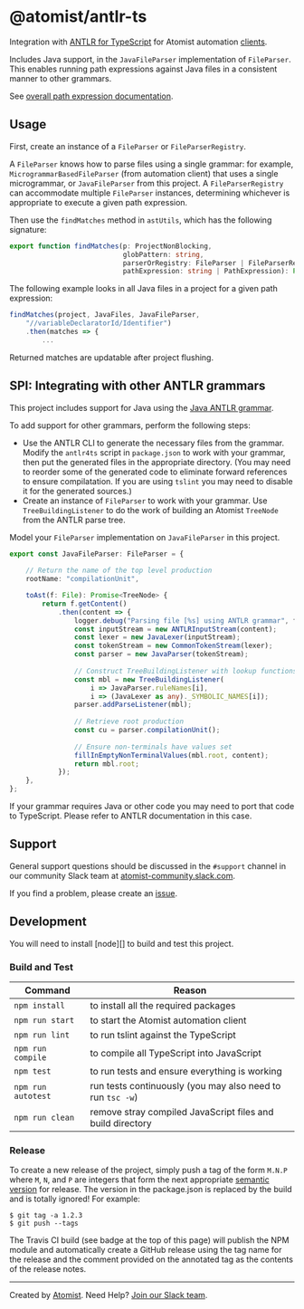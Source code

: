# @atomist/antlr-ts

Integration with [ANTLR for TypeScript](https://github.com/tunnelvisionlabs/antlr4ts) for Atomist automation [clients](https://github.com/atomist/automation-client-ts).

Includes Java support, in the `JavaFileParser` implementation of `FileParser`.
This enables running path expressions against Java files in
a consistent manner to other grammars.

See [overall path expression documentation](https://github.com/atomist/automation-client-ts/blob/master/docs/PathExpressions.md).

## Usage
First, create an instance of a `FileParser` or `FileParserRegistry`.

A `FileParser` knows how to parse files using a single grammar: for example, `MicrogrammarBasedFileParser` (from automation client) that uses a single microgrammar, or `JavaFileParser` from this project. A `FileParserRegistry` can accommodate multiple `FileParser` instances, determining whichever is appropriate to execute a given path expression.

Then use the `findMatches` method in `astUtils`, which has the following signature:

```typescript
export function findMatches(p: ProjectNonBlocking,
                            globPattern: string,
                            parserOrRegistry: FileParser | FileParserRegistry,
                            pathExpression: string | PathExpression): Promise<TreeNode[]> {
```

The following example looks in all Java files in a project for a given path expression:

```typescript
findMatches(project, JavaFiles, JavaFileParser, 
    "//variableDeclaratorId/Identifier")
    .then(matches => {
        ...

```
Returned matches are updatable after project flushing.

## SPI: Integrating with other ANTLR grammars
This project includes support for Java using the [Java ANTLR grammar](../src/tree/ast/antlr/java/Java.g4).

To add support for other grammars, perform the following steps:

- Use the ANTLR CLI to generate the necessary files from the grammar. Modify the `antlr4ts` script in `package.json` to work with your grammar, then put the generated files in the appropriate directory. (You may need to reorder some of the generated code to eliminate forward references to ensure compilatation. If you are using `tslint` you may need to disable it for the generated sources.)
- Create an instance of `FileParser` to work with your grammar. Use `TreeBuildingListener` to do the work of building an Atomist `TreeNode` from the ANTLR parse tree.

Model your `FileParser` implementation on `JavaFileParser` in this project.

```typescript
export const JavaFileParser: FileParser = {
	
	// Return the name of the top level production
    rootName: "compilationUnit",

    toAst(f: File): Promise<TreeNode> {
        return f.getContent()
            .then(content => {
                logger.debug("Parsing file [%s] using ANTLR grammar", f.path);
                const inputStream = new ANTLRInputStream(content);
                const lexer = new JavaLexer(inputStream);
                const tokenStream = new CommonTokenStream(lexer);
                const parser = new JavaParser(tokenStream);
                
                // Construct TreeBuildingListener with lookup functions to resolve production names
                const mbl = new TreeBuildingListener(
                    i => JavaParser.ruleNames[i],
                    i => (JavaLexer as any)._SYMBOLIC_NAMES[i]);
                parser.addParseListener(mbl);
                
                // Retrieve root production
                const cu = parser.compilationUnit();
                
                // Ensure non-terminals have values set
                fillInEmptyNonTerminalValues(mbl.root, content);
                return mbl.root;
            });
    },
};
```

If your grammar requires Java or other code you may need to port that code to TypeScript. Please refer to ANTLR documentation in this case.

## Support

General support questions should be discussed in the `#support`
channel in our community Slack team
at [atomist-community.slack.com][slack].

If you find a problem, please create an [issue][].

[issue]: https://github.com/atomist/antlr-ts/issues

## Development

You will need to install [node][] to build and test this project.

### Build and Test

Command | Reason
------- | ------
`npm install` | to install all the required packages
`npm run start` | to start the Atomist automation client
`npm run lint` | to run tslint against the TypeScript
`npm run compile` | to compile all TypeScript into JavaScript
`npm test` | to run tests and ensure everything is working
`npm run autotest` | run tests continuously (you may also need to run `tsc -w`)
`npm run clean` | remove stray compiled JavaScript files and build directory

### Release

To create a new release of the project, simply push a tag of the form
`M.N.P` where `M`, `N`, and `P` are integers that form the next
appropriate [semantic version][semver] for release.  The version in
the package.json is replaced by the build and is totally ignored!  For
example:

[semver]: http://semver.org

```
$ git tag -a 1.2.3
$ git push --tags
```

The Travis CI build (see badge at the top of this page) will publish
the NPM module and automatically create a GitHub release using the tag
name for the release and the comment provided on the annotated tag as
the contents of the release notes.

---

Created by [Atomist][atomist].
Need Help?  [Join our Slack team][slack].

[atomist]: https://www.atomist.com/
[slack]: https://join.atomist.com
